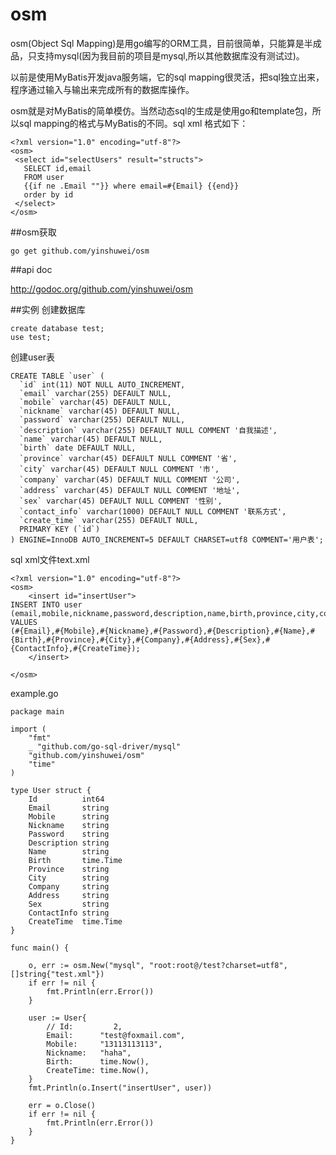 osm
===

osm(Object Sql Mapping)是用go编写的ORM工具，目前很简单，只能算是半成品，只支持mysql(因为我目前的项目是mysql,所以其他数据库没有测试过)。

以前是使用MyBatis开发java服务端，它的sql mapping很灵活，把sql独立出来，程序通过输入与输出来完成所有的数据库操作。

osm就是对MyBatis的简单模仿。当然动态sql的生成是使用go和template包，所以sql mapping的格式与MyBatis的不同。sql xml 格式如下：

	<?xml version="1.0" encoding="utf-8"?>
	<osm>
	 <select id="selectUsers" result="structs">
	   SELECT id,email
	   FROM user
	   {{if ne .Email ""}} where email=#{Email} {{end}}
	   order by id
	 </select>
	</osm>


##osm获取

	go get github.com/yinshuwei/osm

##api doc

http://godoc.org/github.com/yinshuwei/osm

##实例
创建数据库
	
	create database test;
	use test;
创建user表
	
	CREATE TABLE `user` (
	  `id` int(11) NOT NULL AUTO_INCREMENT,
	  `email` varchar(255) DEFAULT NULL,
	  `mobile` varchar(45) DEFAULT NULL,
	  `nickname` varchar(45) DEFAULT NULL,
	  `password` varchar(255) DEFAULT NULL,
	  `description` varchar(255) DEFAULT NULL COMMENT '自我描述',
	  `name` varchar(45) DEFAULT NULL,
	  `birth` date DEFAULT NULL,
	  `province` varchar(45) DEFAULT NULL COMMENT '省',
	  `city` varchar(45) DEFAULT NULL COMMENT '市',
	  `company` varchar(45) DEFAULT NULL COMMENT '公司',
	  `address` varchar(45) DEFAULT NULL COMMENT '地址',
	  `sex` varchar(45) DEFAULT NULL COMMENT '性别',
	  `contact_info` varchar(1000) DEFAULT NULL COMMENT '联系方式',
	  `create_time` varchar(255) DEFAULT NULL,
	  PRIMARY KEY (`id`)
	) ENGINE=InnoDB AUTO_INCREMENT=5 DEFAULT CHARSET=utf8 COMMENT='用户表';

sql xml文件text.xml

	<?xml version="1.0" encoding="utf-8"?>
	<osm>
		<insert id="insertUser">
	INSERT INTO user
	(email,mobile,nickname,password,description,name,birth,province,city,company,address,sex,contact_info,create_time)
	VALUES
	(#{Email},#{Mobile},#{Nickname},#{Password},#{Description},#{Name},#{Birth},#{Province},#{City},#{Company},#{Address},#{Sex},#{ContactInfo},#{CreateTime});
		</insert>

	</osm>

example.go

	package main

	import (
		"fmt"
		_ "github.com/go-sql-driver/mysql"
		"github.com/yinshuwei/osm"
		"time"
	)

	type User struct {
		Id          int64
		Email       string
		Mobile      string
		Nickname    string
		Password    string
		Description string
		Name        string
		Birth       time.Time
		Province    string
		City        string
		Company     string
		Address     string
		Sex         string
		ContactInfo string
		CreateTime  time.Time
	}

	func main() {

		o, err := osm.New("mysql", "root:root@/test?charset=utf8", []string{"test.xml"})
		if err != nil {
			fmt.Println(err.Error())
		}

		user := User{
			// Id:         2,
			Email:      "test@foxmail.com",
			Mobile:     "13113113113",
			Nickname:   "haha",
			Birth:      time.Now(),
			CreateTime: time.Now(),
		}
		fmt.Println(o.Insert("insertUser", user))
		
		err = o.Close()
		if err != nil {
			fmt.Println(err.Error())
		}
	}
